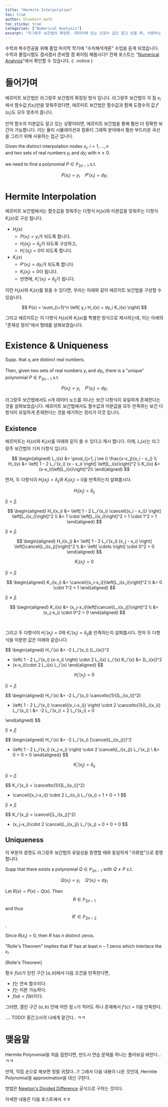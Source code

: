 ```yaml
---
title: "Hermite Interpolation"
toc: true
author: bluehorn_math
toc_sticky: true
categories: ["Numerical Analysis"]
excerpt: "라그랑주 보간법의 확장판. 데이터에 있는 도함수 값도 알고 있을 때, 사용하는 보간법. 라그랑주 보간법과 동일하게 유일성이 보장됩니다."
---
```


수학과 복수전공을 위해 졸업 마지막 학기에 "수치해석개론" 수업을 듣게 되었습니다. 수학과 졸업시험도 겸사겸사 준비할 겸 화이팅 해봅시다!! 전체 포스트는 "[Numerical Analysis](/categories/numerical-analysis)"에서 확인할 수 있습니다.
{: .notice }

# 들어가며

에르미트 보간법은 라그랑주 보간법의 확장된 방식 입니다. 라그랑주 보간법이 각 점 $x_i$에서 함수값 $f(x_i)$만을 맞춰주었다면, 에르미트 보간법은 함수값과 함께 도함수의 값 $f'(x_i)$도 모두 맞추어 줍니다.

만약 함수의 미분값도 알고 있는 상황이라면, 에르미트 보간법을 통해 훨씬 더 정확한 보간이 가능합니다. 이는 물리 시뮬레이션과 컴퓨터 그래픽 분야에서 훨씬 부드러운 곡선을 그리기 위해 사용하는 접근 입니다.

<div class="theorem" markdown="1">

Given the distinct interpolation nodes $x_i$, $i=1,\dots,n$<br/>
and two sets of real numbers $y_i$ and $dy_i$ with $n\ge 0$.

we need to find a polynomial $P \in \mathbb{P}_{2n-1}$ s.t.

$$
P(x_i) = y_i \quad P'(x_i) = dy_i
$$

</div>

# Hermite Interpolation

에르미트 보간법에서는 함숫값을 맞춰주는 다항식 $H_i(x)$와 미분값을 맞춰주는 다항식 $K_i(x)$로 구성 됩니다.

- $H_i(x)$
  - $P(x_i) = y_i$가 되도록 합니다.
  - $H_i(x_j) = \delta_{ij}$가 되도록 구성하고,
  - $H_i'(x_j) = 0$이 되도록 합니다.
- $K_i(x)$
  - $P'(x_i) = dy_i$가 되도록 합니다.
  - $K_i(x_j) = 0$이 됩니다.
  - 반면에, $K_i'(x_j) = \delta_{ij}$가 됩니다.

이런 $H_i(x)$와 $K_i(x)$를 찾을 수 있다면, 우리는 아래와 같이 에르미트 보간법을 구성할 수 있습니다.

$$
P(x) = \sum_{i=1}^n \left[
  y_i H_i(x) + dy_i K_i(x)
\right]
$$

그리고 에르미트는 이 다항식 $H_i(x)$와 $K_i(x)$를 특별한 방식으로 제시하는데, 이는 아래의 "존재성 정리"에서 형태를 살펴보겠습니다.

# Existence & Uniqueness

<div class="theorem" markdown="1">

Supp. that $x_i$ are distinct real numbers.

Then, given two sets of real numbers $y_i$ and $dy_i$, there is a "unique" polynomial $P \in \mathbb{P}_{2n-1}$ s.t.

$$
P(x_i) = y_i \quad P'(x_i) = dy_i
$$

</div>

라그랑주 보간법에서도 $n$개 데이터 노드를 지나는 보간 다항식이 유일하게 존재한다는 것을 살펴보았습니다. 에르미트 보간법에서도 함수값과 미분값을 모두 만족하는 보간 다항식이 유일하게 존재한다는 것을 얘기하는 정리가 이것 입니다.

## Existence

에르미트는 $H_i(x)$와 $K_i(x)$를 아래와 같이 쓸 수 있다고 제시 합니다. 이때, $L_i(x)$는 라그랑주 보간법의 기저 다항식 입니다.

$$
\begin{aligned}
L_i(x) &= \prod_{j=1, j \ne i} \frac{x-x_j}{x_i - x_j} \\
H_i(x) &= \left[ 1 - 2 L_i'(x_i) (x - x_i) \right] \left[L_i(x)\right]^2 \\
K_i(x) &= (x-x_i)\left[L_i(x)\right]^2\\
\end{aligned}
$$

먼저, 두 다항식이 $H_i(x_j) = \delta_{ij}$와 $K_i(x_j) = 0$을 만족하는지 살펴봅시다.

<div class="proof" markdown="1">

$$
H_i(x_j) = \delta_{ij}
$$

[$i=j$]

$$
\begin{aligned}
H_i(x_i)
&= \left[ 1 - 2 L_i'(x_i) \cancel{(x_i - x_i)} \right] \left[L_i(x_i)\right]^2 \\
&= 1 \cdot \left[L_i(x_i)\right]^2 = 1 \cdot 1^2 = 1
\end{aligned}
$$

[$i\ne j$]

$$
\begin{aligned}
H_i(x_j)
&= \left[ 1 - 2 L_i'(x_i) (x_j - x_i) \right] \left[\cancel{L_i(x_j)}\right]^2 \\
&= \left[ \cdots \right] \cdot 0^2 = 0
\end{aligned}
$$

</div>

<div class="proof" markdown="1">

$$
K_i(x_j) = 0
$$

[$i=j$]

$$
\begin{aligned}
K_i(x_i)
&= \cancel{(x_i-x_i)}\left[L_i(x_i)\right]^2 \\
&= 0 \cdot 1^2 = 1
\end{aligned}
$$

[$i\ne j$]

$$
\begin{aligned}
K_i(x)
&= (x_j-x_i)\left[\cancel{L_i(x_j)}\right]^2 \\
&= (x_j-x_i) \cdot 0^2 = 0
\end{aligned}
$$

</div>

<br/>

그리고 두 다항식이 $H_i'(x_j) = 0$와 $K_i'(x_j) = \delta_{ij}$을 만족하는지 살펴봅시다. 먼저 두 다항식을 미분한 값은 아래와 같습니다.

$$
\begin{aligned}
H_i'(x)
&= -2 L_i'(x_i) [L_i(x)]^2
+ \left( 1 - 2 L_i'(x_i) (x-x_i) \right) \cdot 2 L_i(x) L_i'(x)
K_i'(x)
&= [L_i(x)]^2
+ (x-x_i)\cdot 2 L_i(x) L_i'(x)
\end{aligned}
$$

<div class="proof" markdown="1">

$$
H_i'(x_j) = 0
$$

[$i=j$]

$$
\begin{aligned}
H_i'(x)
&= -2 L_i'(x_i) \cancelto{1}{[L_i(x_i)]^2}
+ \left( 1 - 2 L_i'(x_i) \cancel{(x_i-x_i)} \right) \cdot 2 \cancelto{1}{L_i(x_i)} L_i'(x_i) \\
&= -2 L_i'(x_i) + 2 L_i'(x_i) = 0

\end{aligned}
$$

[$i\ne j$]

$$
\begin{aligned}
H_i'(x)
&= -2 L_i'(x_i) [\cancel{L_i(x_j)}]^2
+ \left( 1 - 2 L_i'(x_i) (x_j-x_i) \right) \cdot 2 \cancel{L_i(x_j)} L_i'(x_j) \\
&= 0 + 0 = 0
\end{aligned}
$$

</div>

<div class="proof" markdown="1">

$$
K_i'(x_j) = \delta_{ij}
$$

[$i=j$]

$$
K_i'(x_i)
= \cancelto{1}{[L_i(x_i)]^2}
+ \cancel{(x_i-x_i)} \cdot 2 L_i(x_i) L_i'(x_i)
= 1 + 0 = 1
$$

[$i\ne j$]

$$
K_i'(x_j)
= \cancel{[L_i(x_j)]^2}
+ (x_j-x_i)\cdot 2 \cancel{L_i(x_j)} L_i'(x_j)
= 0 + 0 = 0
$$

</div>

## Uniqueness

이 부분의 증명도 라그랑주 보간법의 유일성을 증명할 때와 동일하게 "귀류법"으로 증명 합니다.

<div class="proof" markdown="1">

Supp that there exists a polynomial $Q \in \mathbb{P}_{2n-1}$ with $Q \ne P$ s.t.

$$
Q(x_i) = y_i \quad Q'(x_i) = dy_i
$$

Let $R(x) = P(x) - Q(x)$.
Then $$R \in \mathbb{P}_{2n-1}$$
and thus $$R' \in \mathbb{P}_{2n-2}$$.

Since $R(x_i) = 0$, then $R$ has $n$ distinct zeros.

"Rolle's Theorem" implies that $R'$ has at least $n-1$ zeros which interlace the $x_i$.

<div class="theorem" markdown="1">

[Rolle's Theorem]

함수 $f(x)$가 닫힌 구간 $[a, b]$에서 다음 조건을 만족한다면,

- $f$는 연속 함수이다.
- $f$는 미분 가능하다.
- $f(a) = f(b)$이다.

그러면, 열린 구간 $(a, b)$ 안에 어떤 점 $c$가 적어도 하나 존재해서 $f'(c) = 0$을 만족한다.

</div>

.... TODO! 중간고사의 나에게 맡긴다.. ㅋㅋ


</div>


# 맺음말

Hermite Polynomial을 처음 접한다면, 반드시 연습 문제를 하나는 풀어보길 바란다... ㅋㅋ

만약, 직접 손으로 해보면 정말 귀찮다...!! 그래서 다음 내용이 나온 것인데, Hermite Polynomial을 approximation을 대신 구한다.

방법은 [Newton's Divided Difference](/2025/03/27/newton-divided-differences/) 공식으로 구하는 것이다.

자세한 내용은 다음 포스트에서 ㅎㅎ


